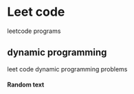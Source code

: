# Leet code

leetcode programs

## dynamic programming

leet code dynamic programming problems

#### Random text
